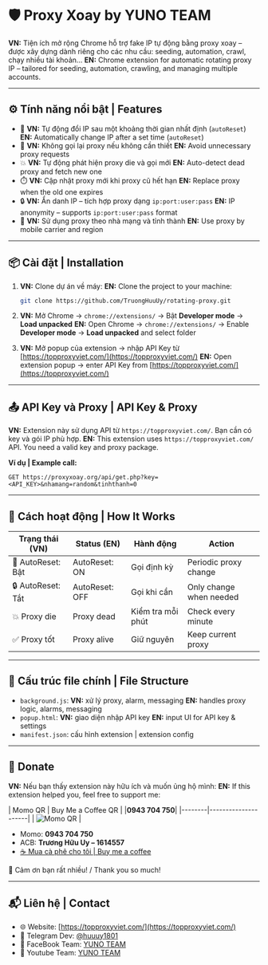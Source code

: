 # 🛡️ Proxy Xoay by YUNO TEAM

**VN:** Tiện ích mở rộng Chrome hỗ trợ fake IP tự động bằng proxy xoay – được xây dựng dành riêng cho các nhu cầu: seeding, automation, crawl, chạy nhiều tài khoản...
**EN:** Chrome extension for automatic rotating proxy IP – tailored for seeding, automation, crawling, and managing multiple accounts.

---

## ⚙️ Tính năng nổi bật | Features

- 🔁 **VN:** Tự động đổi IP sau một khoảng thời gian nhất định (`autoReset`)
  **EN:** Automatically change IP after a set time (`autoReset`)
- 🚫 **VN:** Không gọi lại proxy nếu không cần thiết
  **EN:** Avoid unnecessary proxy requests
- 💥 **VN:** Tự động phát hiện proxy die và gọi mới
  **EN:** Auto-detect dead proxy and fetch new one
- ⏱️ **VN:** Cập nhật proxy mới khi proxy cũ hết hạn
  **EN:** Replace proxy when the old one expires
- 🔒 **VN:** Ẩn danh IP – tích hợp proxy dạng `ip:port:user:pass`
  **EN:** IP anonymity – supports `ip:port:user:pass` format
- 🧠 **VN:** Sử dụng proxy theo nhà mạng và tỉnh thành
  **EN:** Use proxy by mobile carrier and region

---

## 📦 Cài đặt | Installation

1. **VN:** Clone dự án về máy:
   **EN:** Clone the project to your machine:

   ```bash
   git clone https://github.com/TruongHuuUy/rotating-proxy.git
   ```

2. **VN:** Mở Chrome → `chrome://extensions/` → Bật **Developer mode** → **Load unpacked**
   **EN:** Open Chrome → `chrome://extensions/` → Enable **Developer mode** → **Load unpacked** and select folder

3. **VN:** Mở popup của extension → nhập API Key từ [https://topproxyviet.com/](https://topproxyviet.com/)
   **EN:** Open extension popup → enter API Key from [https://topproxyviet.com/](https://topproxyviet.com/)

---

## 📤 API Key và Proxy | API Key & Proxy

**VN:** Extension này sử dụng API từ `https://topproxyviet.com/`. Bạn cần có key và gói IP phù hợp.
**EN:** This extension uses `https://topproxyviet.com/` API. You need a valid key and proxy package.

**Ví dụ | Example call:**

```
GET https://proxyxoay.org/api/get.php?key=<API_KEY>&nhamang=random&tinhthanh=0
```

---

## 🧪 Cách hoạt động | How It Works

| Trạng thái (VN)   | Status (EN)    | Hành động         | Action                  |
| ----------------- | -------------- | ----------------- | ----------------------- |
| 🔄 AutoReset: Bật | AutoReset: ON  | Gọi định kỳ       | Periodic proxy change   |
| 🔒 AutoReset: Tắt | AutoReset: OFF | Gọi khi cần       | Only change when needed |
| 💥 Proxy die      | Proxy dead     | Kiểm tra mỗi phút | Check every minute      |
| ✅ Proxy tốt      | Proxy alive    | Giữ nguyên        | Keep current proxy      |

---

## 📜 Cấu trúc file chính | File Structure

- `background.js`: **VN:** xử lý proxy, alarm, messaging
  **EN:** handles proxy logic, alarms, messaging
- `popup.html`: **VN:** giao diện nhập API key
  **EN:** input UI for API key & settings
- `manifest.json`: cấu hình extension | extension config

---

## 💖 Donate

**VN:** Nếu bạn thấy extension này hữu ích và muốn ủng hộ mình:
**EN:** If this extension helped you, feel free to support me:

| Momo QR | Buy Me a Coffee QR |
|**0943 704 750**|
|--------|---------------------|
| ![Momo QR](https://yourdomain.com/qrcode-momo.png) |

- Momo: **0943 704 750**
- ACB: **Trương Hữu Uy – 1614557**
- [☕ Mua cà phê cho tôi | Buy me a coffee](https://buymeacoffee.com/huuuy)

🌟 Cảm ơn bạn rất nhiều! / Thank you so much!

---

## 📬 Liên hệ | Contact

- 🌐 Website: [https://topproxyviet.com/](https://topproxyviet.com/)
- 💬 Telegram Dev: [@huuuy1801](https://t.me/+oAuoVznXOhYwOGNl)
- 💬 FaceBook Team: [YUNO TEAM](https://www.facebook.com/YUNO.Team)
- 🎥 Youtube Team: [YUNO TEAM](https://www.youtube.com/@YUNO-Team)
